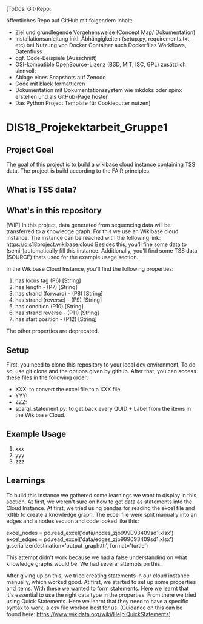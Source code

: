 [ToDos: 
Git-Repo:

öffentliches Repo auf GitHub mit folgendem Inhalt:
- Ziel und grundlegende Vorgehensweise (Concept Map/ Dokumentation)
- Installationsanleitung inkl. Abhängigkeiten (setup.py, requirements.txt, etc) bei Nutzung von Docker Container auch Dockerfiles
Workflows, Datenfluss
- ggf. Code-Beispiele (Ausschnitt)
- OSI-kompatible OpenSource-Lizenz (BSD, MIT, ISC, GPL)
zusätzlich sinnvoll:
- Ablage eines Snapshots auf Zenodo
- Code mit black formattieren
- Dokumentation mit Dokumentationssystem wie mkdoks oder spinx erstellen und als GitHub-Page hosten
- Das Python Project Template für Cookiecutter nutzen]

# DIS18_Projekektarbeit_Gruppe1

## Project Goal

The goal of this project is to build a wikibase cloud instance containing TSS data. The project is build according to the FAIR principles.

## What is TSS data? 

## What's in this repository

[WIP] In this project, data generated from sequencing data will be transferred to a knowledge graph. For this we use an Wikibase cloud instance. The instance can be reached with the following link: https://dis18project.wikibase.cloud
Besides this, you'll fine some data to (semi-)automatically fill this instance. Additionally, you'll find some TSS data (SOURCE) thats used for the example usage section. 

In the Wikibase Cloud Instance, you'll find the following properties: 

1. has locus tag (P6) [String]
2. has length - (P7) [String]
3. has strand (forward) - (P8) [String]
4. has strand (reverse) - (P9) [String]
5. has condition (P10) [String]
6. has strand reverse - (P11) [String]
7. has start position - (P12) [String]

The other properties are deprecated.


## Setup

First, you need to clone this repository to your local dev environment. To do so, use git clone and the options given by github. After that, you can access these files in the following order: 

- XXX: to convert the excel file to a XXX file. 
- YYY: 
- ZZZ: 
- sparql_statement.py: to get back every QUID + Label from the items in the Wikibase Cloud. 

## Example Usage 

1. xxx
2. yyy
3. zzz

## Learnings

To build this instance we gathered some learnings we want to display in this section. 
At first, we weren't sure on how to get data as statements into the Cloud Instance. At first, we tried using pandas for reading the excel file and rdflib to create a knowledge graph. The excel file were split manually into an edges and a nodes section and code looked like this: 

excel_nodes = pd.read_excel('data/nodes_zjb999093409sd1.xlsx')
excel_edges = pd.read_excel('data/edges_zjb999093409sd1.xlsx')
g.serialize(destination='output_graph.ttl', format='turtle')

This attempt didn't work because we had a false understanding on what knowledge graphs would be. We had several attempts on this. 

After giving up on this, we tried creating statements in our cloud instance manually, which worked good. At first, we started to set up some properties and items. With these we wanted to form statements. Here we learnt that it's essential to use the right data type in the properties. 
From there we tried using Quick Statements. Here we learnt that they need to have a specific syntax to work, a csv file worked best for us. (Guidance on this can be found here: https://www.wikidata.org/wiki/Help:QuickStatements)

